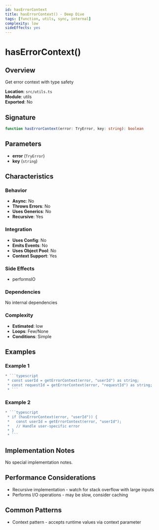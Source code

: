 ```yaml
---
id: hasErrorContext
title: hasErrorContext() - Deep Dive
tags: [function, utils, sync, internal]
complexity: low
sideEffects: yes
---
```


# hasErrorContext()

## Overview
Get error context with type safety

**Location**: `src/utils.ts`  
**Module**: utils  
**Exported**: No  

## Signature
```typescript
function hasErrorContext(error: TryError, key: string): boolean
```

## Parameters
- **error** (`TryError`)
- **key** (`string`)

## Characteristics

### Behavior
- **Async**: No
- **Throws Errors**: No
- **Uses Generics**: No
- **Recursive**: Yes

### Integration
- **Uses Config**: No
- **Emits Events**: No
- **Uses Object Pool**: No
- **Context Support**: Yes

### Side Effects
- performsIO

### Dependencies
No internal dependencies

### Complexity
- **Estimated**: low
- **Loops**: Few/None
- **Conditions**: Simple


## Examples

### Example 1
```typescript
* ```typescript
 * const userId = getErrorContext(error, "userId") as string;
 * const requestId = getErrorContext(error, "requestId") as string;
 * ```
```

### Example 2
```typescript
* ```typescript
 * if (hasErrorContext(error, "userId")) {
 *   const userId = getErrorContext(error, "userId");
 *   // Handle user-specific error
 * }
 * ```
```



## Implementation Notes
No special implementation notes.

## Performance Considerations
- Recursive implementation - watch for stack overflow with large inputs
- Performs I/O operations - may be slow, consider caching

## Common Patterns
- Context pattern - accepts runtime values via context parameter
